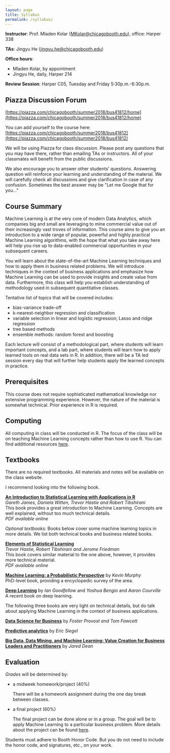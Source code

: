 ```yaml
---
layout: page
title: Syllabus
permalink: /syllabus/
---
```


**Instructor**: Prof. Mladen Kolar ([MKolar@chicagobooth.edu](mailto:MKolar@chicagobooth.edu)), office: Harper 338   

**TAs**:  Jingyu He ([jingyu.he@chicagobooth.edu](mailto:jingyu.he@chicagobooth.edu))

**Office hours**:

 * Mladen Kolar, by appointment  
 * Jingyu He, daily, Harper 214

**Review Session**: Harper C05, Tuesday and Friday 5:30p.m.-6:30p.m.

## Piazza Discussion Forum

[https://piazza.com/chicagobooth/summer2018/bus41812/home](https://piazza.com/chicagobooth/summer2018/bus41812/home)

You can add yourself to the course here: [https://piazza.com/chicagobooth/summer2018/bus41812](https://piazza.com/chicagobooth/summer2018/bus41812)

We will be using Piazza for class discussion.
Please post any questions that you may have there, rather than emailing TAs or instructors.
All of your classmates will benefit from the public discussions.

We also encourage you to answer other students' questions.
Answering question will reinforce your learning and understanding of the material.
We will carefully check all discussions and give clarification in case of any confusion.
Sometimes the best answer may be "Let me Google that for you..."


## Course Summary

Machine Learning is at the very core of modern Data Analytics, which companies big and small are leveraging to mine commercial value out of their increasingly vast troves of information. This course aims to give you an introduction to a wide range of popular, powerful and highly practical Machine Learning algorithms, with the hope that what you take away here will help you rise up to data-enabled commercial opportunities in your subsequent careers.

You will learn about the state-of-the-art Machine Learning techniques and how to apply them in business related problems. We will introduce techniques in the context of business applications and emphasize how Machine Learning can be used to provide insights and create value from data. Furthermore, this class will help you establish understanding of methodology used in subsequent quantitative classes.

Tentative list of topics that will be covered includes:

* bias-variance trade-off
* k-nearest-neighbor regression and classification
* variable selection in linear and logistic regression; Lasso and ridge regression
* tree based methods
* ensemble methods: random forest and boosting

Each lecture will consist of a methodological part, where students will learn important concepts, and a lab part, where students will learn how to apply learned tools on real data sets in R. In addition, there will be a TA led session every day that will further help students apply the learned concepts in practice.


## Prerequisites		

This course does not require sophisticated mathematical knowledge nor extensive programming experience.
However, the nature of the material is somewhat technical.
Prior experience in R is required.

## Computing

All computing in class will be conducted in R.
The focus of the class will be on teaching Machine Learning concepts rather than how to use R.
You can find additional resources [here](Computing).

## Textbooks

There are no required textbooks. All materials and notes will be available on the class website.

I recommend looking into the following book.

[**An Introduction to Statistical Learning with Applications in R**](http://www-bcf.usc.edu/~gareth/ISL) <br>
*Gareth James, Daniela Witten, Trevor Hastie and Robert Tibshirani* <br>
This book provides a great introduction to Machine Learning.
Concepts are well explained, without too much technical details. <br/>
_PDF available online_


_Optional textbooks:_ Books below cover some machine learning topics in more details. We list both technical books and business related books.

[**Elements of Statistical Learning**](http://statweb.stanford.edu/~tibs/ElemStatLearn) <br>
*Trevor Hastie, Robert Tibshirani and Jerome Friedman* <br/>
This book covers similar material to the one above, however, it provides more technical material. <br>
_PDF available online_

[**Machine Learning: a Probabilistic Perspective**](http://www.cs.ubc.ca/~murphyk/MLbook) by *Kevin Murphy*   
PhD-level book, providing a encyclopedic survey of the area.

[**Deep Learning**](http://www.deeplearningbook.org/) by
*Ian Goodfellow* and *Yoshua Bengio* and *Aaron Courville*  
A recent book on deep learning.

The following three books are very light on technical details,
but do talk about applying Machine Learning in the context of business applications.

[**Data Science for Business**](http://data-science-for-biz.com) by *Foster Provost and Tom Fawcett*

[**Predictive analytics**](http://www.wiley.com/WileyCDA/WileyTitle/productCd-1118416856.html) by *Eric Siegel*

[**Big Data, Data Mining, and Machine Learning: Value Creation for Business Leaders and Practitioners**](http://www.amazon.com/gp/product/1502462915) by *Jared Dean*


## Evaluation

_Grades_ will be determined by:

- a midweek homework/project (40%)

    There will be a homework assignment during the one day break between classes.    


- a final project (60%)

    The final project can be done alone or in a group. The goal will be to apply Machine Learning to a particular business problem. More details about the project can be found [here](../project).

Students must adhere to Booth Honor Code. But you do not need to include the honor code, and signatures, etc., on your work.
